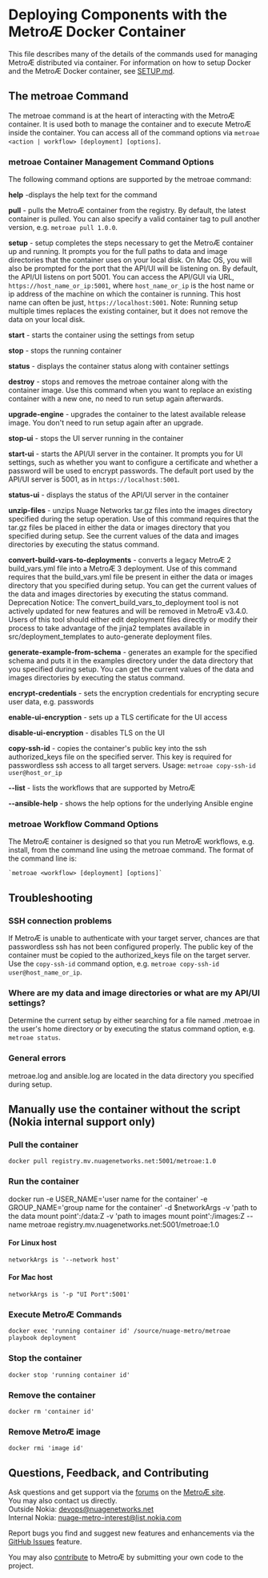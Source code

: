# Deploying Components with the MetroÆ Docker Container

This file describes many of the details of the commands used for managing MetroÆ distributed via container. For information on how to setup Docker and the MetroÆ Docker container, see [SETUP.md](SETUP.md).

## The metroae Command
The metroae command is at the heart of interacting with the MetroÆ container. It is used both to manage the container and to execute MetroÆ inside the container. You can access all of the command options via `metroae <action | workflow> [deployment] [options]`.

### metroae Container Management Command Options

The following command options are supported by the metroae command:

**help** -displays the help text for the command

**pull** - pulls the MetroÆ container from the registry. By default, the latest container is pulled. You can also specify a valid container tag to pull another version, e.g. `metroae pull 1.0.0`.

**setup** - setup completes the steps necessary to get the MetroÆ container up and running. It prompts you for the full paths to data and image directories that the container uses on your local disk. On Mac OS, you will also be prompted for the port that the API/UI will be listening on. By default, the API/UI listens on port 5001. You can access the API/GUI via URL, `https://host_name_or_ip:5001`, where `host_name_or_ip` is the host name or ip address of the machine on which the container is running. This host name can often be just, `https://localhost:5001`. Note: Running setup multiple times replaces the existing container, but it does not remove the data on your local disk.

**start** - starts the container using the settings from setup

**stop** - stops the running container

**status** - displays the container status along with container settings

**destroy** - stops and removes the metroae container along with the container image. Use this command when you want to replace an existing container with a new one, no need to run setup again afterwards.

**upgrade-engine** - upgrades the container to the latest available release image. You don't need to run setup again after an upgrade.

**stop-ui** - stops the UI server running in the container

**start-ui** - starts the API/UI server in the container. It prompts you for UI settings, such as whether you want to configure a certificate and whether a password will be used to encrypt passwords. The default port used by the API/UI server is 5001, as in `https://localhost:5001`.

**status-ui** - displays the status of the API/UI server in the container

**unzip-files** - unzips Nuage Networks tar.gz files into the images directory specified during the setup operation. Use of this command requires that the tar.gz files be placed in either the data or images directory that you specified during setup.
See the current values of the data and images directories by executing the status command.

**convert-build-vars-to-deployments** - converts a legacy MetroÆ 2 build_vars.yml file into a MetroÆ 3 deployment. Use of this command requires that the build_vars.yml file be present in either the data or images directory that you specified during setup. You can get the current values of the data and images directories by executing the status command. Deprecation Notice: The convert_build_vars_to_deployment tool is not actively updated for new features and will be removed in MetroÆ v3.4.0. Users of this tool should either edit deployment files directly or modify their process to take advantage of the jinja2 templates available in src/deployment_templates to auto-generate deployment files.

**generate-example-from-schema** - generates an example for the specified schema and puts it in the examples directory under the data directory that you specified during setup. You can get the current values of the data and images directories by executing the status command.

**encrypt-credentials** - sets the encryption credentials for encrypting secure user data, e.g. passwords

**enable-ui-encryption** - sets up a TLS certificate for the UI access

**disable-ui-encryption** - disables TLS on the UI

**copy-ssh-id** - copies the container's public key into the ssh authorized_keys file on the specified server. This key is required for passwordless ssh access to all target servers. Usage: `metroae copy-ssh-id user@host_or_ip`

**--list** - lists the workflows that are supported by MetroÆ

**--ansible-help** - shows the help options for the underlying Ansible engine

### metroae Workflow Command Options

The MetroÆ container is designed so that you run MetroÆ workflows, e.g. install, from the command line using the metroae command. The format of the command line is:

    `metroae <workflow> [deployment] [options]`

## Troubleshooting

### SSH connection problems
If MetroÆ is unable to authenticate with your target server, chances are that passwordless ssh has not been configured properly. The public key of the container must be copied to the authorized_keys file on the target server. Use the `copy-ssh-id` command option, e.g. `metroae copy-ssh-id user@host_name_or_ip`.

### Where are my data and image directories or what are my API/UI settings?
Determine the current setup by either searching for a file named .metroae in the user's home directory or by executing the status command option, e.g. `metroae status`.

### General errors
metroae.log and ansible.log are located in the data directory you specified during setup.

## Manually use the container without the script (Nokia internal support only)
### Pull the container

    docker pull registry.mv.nuagenetworks.net:5001/metroae:1.0

### Run the container
docker run -e USER_NAME='user name for the container' -e GROUP_NAME='group name for the container' -d $networkArgs -v 'path to the data mount point':/data:Z -v 'path to images mount point':/images:Z --name metroae registry.mv.nuagenetworks.net:5001/metroae:1.0
#### For Linux host
```
networkArgs is '--network host'
```
#### For Mac host
```
networkArgs is '-p "UI Port":5001'
```
### Execute MetroÆ Commands

    docker exec 'running container id' /source/nuage-metro/metroae playbook deployment

### Stop the container

    docker stop 'running container id'

### Remove the container

    docker rm 'container id'

### Remove MetroÆ image

    docker rmi 'image id'

## Questions, Feedback, and Contributing
Ask questions and get support via the [forums](https://devops.nuagenetworks.net/forums/) on the [MetroÆ site](https://devops.nuagenetworks.net/).  
You may also contact us directly.  
  Outside Nokia: [devops@nuagenetworks.net](mailto:deveops@nuagenetworks.net "send email to nuage-metro project")  
  Internal Nokia: [nuage-metro-interest@list.nokia.com](mailto:nuage-metro-interest@list.nokia.com "send email to nuage-metro project")

Report bugs you find and suggest new features and enhancements via the [GitHub Issues](https://github.com/nuagenetworks/nuage-metro/issues "nuage-metro issues") feature.

You may also [contribute](../CONTRIBUTING.md) to MetroÆ by submitting your own code to the project.
